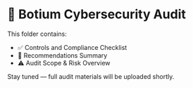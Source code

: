 # 📁 Botium Cybersecurity Audit

This folder contains:

- ✅ Controls and Compliance Checklist  
- 📌 Recommendations Summary  
- ⚠️ Audit Scope & Risk Overview  

Stay tuned — full audit materials will be uploaded shortly.
